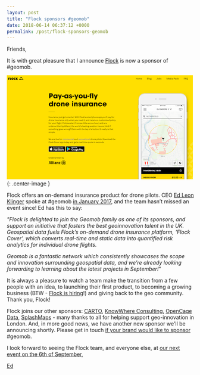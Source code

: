```yaml
---
layout: post
title: "Flock sponsors #geomob"
date: 2018-06-14 06:37:12 +0000
permalink: /post/flock-sponsors-geomob
---
```

Friends,


It is with great pleasure that I announce [Flock](https://flockcover.com) is now a sponsor of #geomob.

[![image](/images/flock-screenshot.png)](https://flockcover.com){: .center-image }

Flock offers an on-demand insurance product for drone pilots. CEO [Ed Leon Klinger](https://twitter.com/edleonklinger) spoke at #geomob [in January 2017](/post/154396358235/first-geomob-of-2017-25th-jan-at-new-venue), and the team hasn’t missed an event since! Ed has this to say:

_"Flock is delighted to join the Geomob family as one of its sponsors, and support an initiative that fosters the best geoinnovation talent in the UK. Geospatial data fuels Flock’s on-demand drone insurance platform, ‘Flock Cover’, which converts real-time and static data into quantified risk analytics for individual drone flights._ 

_Geomob is a fantastic network which consistently showcases the scope and innovation surrounding geospatial data, and we’re already looking forwarding to learning about the latest projects in September!_"

It is always a pleasure to watch a team make the transition from a few people with an idea, to launching their first product, to becoming a growing business (BTW - [Flock is hiring](https://flockcover.workable.com/)!) and giving back to the geo community. Thank you, Flock!

Flock joins our other sponsors: [CARTO](https://carto.com), [KnowWhere Consulting](https://knowwhereconsulting.co.uk), [OpenCage Data](https://opencagedata.com), [SplashMaps](http://www.splash-maps.com) - many thanks to all for helping support geo-innovation in London. And, in more good news, we have another new sponsor we'll be announcing shortly. Please get in touch [if your brand would like to sponsor](/sponsorship) #geomob.

I look forward to seeing the Flock team, and everyone else, at [our next event on the 6th of September](/post/sept-6th-2018-geomob-details),

[Ed](https://twitter.com/freyfogle)